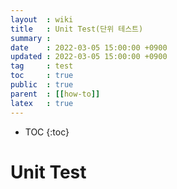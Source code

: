 ```yaml
---
layout  : wiki
title   : Unit Test(단위 테스트)
summary :
date    : 2022-03-05 15:00:00 +0900
updated : 2022-03-05 15:00:00 +0900
tag     : test
toc     : true
public  : true
parent  : [[how-to]]
latex   : true
---
```

* TOC
{:toc}

# Unit Test
